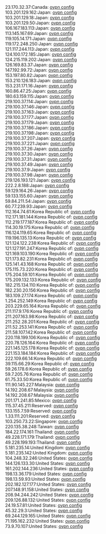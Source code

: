 23.170.32.37:Canada: [ovpn config](vpn/23_170_32_37.ovpn)  
103.201.129.162:Japan: [ovpn config](vpn/103_201_129_162.ovpn)  
103.201.129.18:Japan: [ovpn config](vpn/103_201_129_18.ovpn)  
103.201.129.50:Japan: [ovpn config](vpn/103_201_129_50.ovpn)  
106.167.183.113:Japan: [ovpn config](vpn/106_167_183_113.ovpn)  
113.145.167.69:Japan: [ovpn config](vpn/113_145_167_69.ovpn)  
119.105.14.171:Japan: [ovpn config](vpn/119_105_14_171.ovpn)  
119.172.248.250:Japan: [ovpn config](vpn/119_172_248_250.ovpn)  
121.117.244.113:Japan: [ovpn config](vpn/121_117_244_113.ovpn)  
124.100.172.185:Japan: [ovpn config](vpn/124_100_172_185.ovpn)  
124.215.119.202:Japan: [ovpn config](vpn/124_215_119_202.ovpn)  
126.169.83.37:Japan: [ovpn config](vpn/126_169_83_37.ovpn)  
147.192.99.72:Japan: [ovpn config](vpn/147_192_99_72.ovpn)  
153.197.80.82:Japan: [ovpn config](vpn/153_197_80_82.ovpn)  
153.210.126.183:Japan: [ovpn config](vpn/153_210_126_183.ovpn)  
153.231.171.16:Japan: [ovpn config](vpn/153_231_171_16.ovpn)  
160.86.47.25:Japan: [ovpn config](vpn/160_86_47_25.ovpn)  
180.63.159.115:Japan: [ovpn config](vpn/180_63_159_115.ovpn)  
219.100.37.114:Japan: [ovpn config](vpn/219_100_37_114.ovpn)  
219.100.37.146:Japan: [ovpn config](vpn/219_100_37_146.ovpn)  
219.100.37.163:Japan: [ovpn config](vpn/219_100_37_163.ovpn)  
219.100.37.177:Japan: [ovpn config](vpn/219_100_37_177.ovpn)  
219.100.37.179:Japan: [ovpn config](vpn/219_100_37_179.ovpn)  
219.100.37.186:Japan: [ovpn config](vpn/219_100_37_186.ovpn)  
219.100.37.198:Japan: [ovpn config](vpn/219_100_37_198.ovpn)  
219.100.37.207:Japan: [ovpn config](vpn/219_100_37_207.ovpn)  
219.100.37.221:Japan: [ovpn config](vpn/219_100_37_221.ovpn)  
219.100.37.26:Japan: [ovpn config](vpn/219_100_37_26.ovpn)  
219.100.37.30:Japan: [ovpn config](vpn/219_100_37_30.ovpn)  
219.100.37.31:Japan: [ovpn config](vpn/219_100_37_31.ovpn)  
219.100.37.49:Japan: [ovpn config](vpn/219_100_37_49.ovpn)  
219.100.37.9:Japan: [ovpn config](vpn/219_100_37_9.ovpn)  
219.100.37.98:Japan: [ovpn config](vpn/219_100_37_98.ovpn)  
219.126.193.121:Japan: [ovpn config](vpn/219_126_193_121.ovpn)  
222.2.8.188:Japan: [ovpn config](vpn/222_2_8_188.ovpn)  
59.129.164.26:Japan: [ovpn config](vpn/59_129_164_26.ovpn)  
59.133.155.60:Japan: [ovpn config](vpn/59_133_155_60.ovpn)  
59.84.211.54:Japan: [ovpn config](vpn/59_84_211_54.ovpn)  
60.77.239.93:Japan: [ovpn config](vpn/60_77_239_93.ovpn)  
112.164.74.61:Korea Republic of: [ovpn config](vpn/112_164_74_61.ovpn)  
112.171.181.144:Korea Republic of: [ovpn config](vpn/112_171_181_144.ovpn)  
112.219.177.187:Korea Republic of: [ovpn config](vpn/112_219_177_187.ovpn)  
114.30.19.175:Korea Republic of: [ovpn config](vpn/114_30_19_175.ovpn)  
116.124.119.65:Korea Republic of: [ovpn config](vpn/116_124_119_65.ovpn)  
119.196.135.13:Korea Republic of: [ovpn config](vpn/119_196_135_13.ovpn)  
121.124.122.238:Korea Republic of: [ovpn config](vpn/121_124_122_238.ovpn)  
121.127.191.247:Korea Republic of: [ovpn config](vpn/121_127_191_247.ovpn)  
121.169.103.190:Korea Republic of: [ovpn config](vpn/121_169_103_190.ovpn)  
121.173.82.231:Korea Republic of: [ovpn config](vpn/121_173_82_231.ovpn)  
125.141.43.168:Korea Republic of: [ovpn config](vpn/125_141_43_168.ovpn)  
175.115.73.220:Korea Republic of: [ovpn config](vpn/175_115_73_220.ovpn)  
175.204.59.101:Korea Republic of: [ovpn config](vpn/175_204_59_101.ovpn)  
175.209.132.133:Korea Republic of: [ovpn config](vpn/175_209_132_133.ovpn)  
182.215.134.110:Korea Republic of: [ovpn config](vpn/182_215_134_110.ovpn)  
182.230.20.156:Korea Republic of: [ovpn config](vpn/182_230_20_156.ovpn)  
183.109.27.174:Korea Republic of: [ovpn config](vpn/183_109_27_174.ovpn)  
1.254.252.149:Korea Republic of: [ovpn config](vpn/1_254_252_149.ovpn)  
203.229.65.164:Korea Republic of: [ovpn config](vpn/203_229_65_164.ovpn)  
211.117.9.176:Korea Republic of: [ovpn config](vpn/211_117_9_176.ovpn)  
211.207.163.98:Korea Republic of: [ovpn config](vpn/211_207_163_98.ovpn)  
211.252.28.201:Korea Republic of: [ovpn config](vpn/211_252_28_201.ovpn)  
211.52.253.141:Korea Republic of: [ovpn config](vpn/211_52_253_141.ovpn)  
211.58.107.142:Korea Republic of: [ovpn config](vpn/211_58_107_142.ovpn)  
220.118.199.106:Korea Republic of: [ovpn config](vpn/220_118_199_106.ovpn)  
220.78.126.164:Korea Republic of: [ovpn config](vpn/220_78_126_164.ovpn)  
221.145.125.178:Korea Republic of: [ovpn config](vpn/221_145_125_178.ovpn)  
221.153.184.184:Korea Republic of: [ovpn config](vpn/221_153_184_184.ovpn)  
222.109.66.14:Korea Republic of: [ovpn config](vpn/222_109_66_14.ovpn)  
39.115.66.29:Korea Republic of: [ovpn config](vpn/39_115_66_29.ovpn)  
59.26.178.6:Korea Republic of: [ovpn config](vpn/59_26_178_6.ovpn)  
59.7.205.76:Korea Republic of: [ovpn config](vpn/59_7_205_76.ovpn)  
61.75.33.50:Korea Republic of: [ovpn config](vpn/61_75_33_50.ovpn)  
111.90.145.227:Malaysia: [ovpn config](vpn/111_90_145_227.ovpn)  
14.192.208.67:Malaysia: [ovpn config](vpn/14_192_208_67.ovpn)  
14.192.208.67:Malaysia: [ovpn config](vpn/14_192_208_67.ovpn)  
201.171.241.85:Mexico: [ovpn config](vpn/201_171_241_85.ovpn)  
115.37.45.211:Reserved: [ovpn config](vpn/115_37_45_211.ovpn)  
133.155.7.59:Reserved: [ovpn config](vpn/133_155_7_59.ovpn)  
1.33.111.201:Reserved: [ovpn config](vpn/1_33_111_201.ovpn)  
103.250.73.22:Singapore: [ovpn config](vpn/103_250_73_22.ovpn)  
220.135.38.248:Taiwan: [ovpn config](vpn/220_135_38_248.ovpn)  
184.22.174.161:Thailand: [ovpn config](vpn/184_22_174_161.ovpn)  
49.228.171.179:Thailand: [ovpn config](vpn/49_228_171_179.ovpn)  
49.228.199.193:Thailand: [ovpn config](vpn/49_228_199_193.ovpn)  
5.181.235.14:United Kingdom: [ovpn config](vpn/5_181_235_14.ovpn)  
5.181.235.142:United Kingdom: [ovpn config](vpn/5_181_235_142.ovpn)  
104.248.32.246:United States: [ovpn config](vpn/104_248_32_246.ovpn)  
144.126.133.30:United States: [ovpn config](vpn/144_126_133_30.ovpn)  
161.202.144.236:United States: [ovpn config](vpn/161_202_144_236.ovpn)  
198.13.36.179:United States: [ovpn config](vpn/198_13_36_179.ovpn)  
198.13.59.93:United States: [ovpn config](vpn/198_13_59_93.ovpn)  
202.182.127.177:United States: [ovpn config](vpn/202_182_127_177.ovpn)  
207.148.91.158:United States: [ovpn config](vpn/207_148_91_158.ovpn)  
208.94.244.242:United States: [ovpn config](vpn/208_94_244_242.ovpn)  
209.126.88.132:United States: [ovpn config](vpn/209_126_88_132.ovpn)  
24.19.57.81:United States: [ovpn config](vpn/24_19_57_81.ovpn)  
45.32.29.3:United States: [ovpn config](vpn/45_32_29_3.ovpn)  
69.244.129.165:United States: [ovpn config](vpn/69_244_129_165.ovpn)  
71.195.162.232:United States: [ovpn config](vpn/71_195_162_232.ovpn)  
73.9.70.107:United States: [ovpn config](vpn/73_9_70_107.ovpn)  
